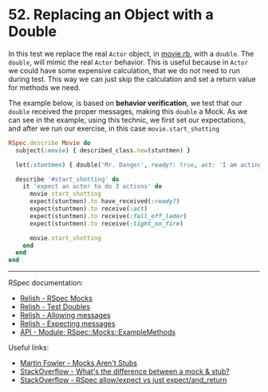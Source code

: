 # 52. Replacing an Object with a Double

In this test we replace the real `Actor` object, in [movie.rb](../lib/movie.rb), with a `double`. The `double`, will mimic the real `Actor` behavior. This is useful because in `Actor` we could have some expensive calculation, that we do not need to run during test. This way we can just skip the calculation and set a return value for methods we need.

The example below, is based on **behavior verification**, we test that our `double` received the proper messages, making this `double` a Mock. As we can see in the example, using this technic, we first set our expectations, and after we run our exercise, in this case `movie.start_shotting`

```ruby
RSpec.describe Movie do
  subject(:movie) { described_class.new(stuntmen) }

  let(:stuntmen) { double('Mr. Danger', ready?: true, act: 'I am acting', fall_off_lader: 'Sure', light_on_fire: true) }

  describe '#start_shotting' do
    it 'expect an actor to do 3 actions' do
      movie.start_shotting
      expect(stuntmen).to have_received(:ready?)
      expect(stuntmen).to receive(:act)
      expect(stuntmen).to receive(:fall_off_lader)
      expect(stuntmen).to receive(:light_on_fire)

      movie.start_shotting
    end
  end
end

```

---

RSpec documentation:

- [Relish - RSpec Mocks](https://relishapp.com/rspec/rspec-mocks/v/3-12/docs)
- [Relish - Test Doubles](https://relishapp.com/rspec/rspec-mocks/v/3-12/docs/basics/test-doubles)
- [Relish - Allowing messages](https://relishapp.com/rspec/rspec-mocks/v/3-12/docs/basics/allowing-messages)
- [Relish - Expecting messages](https://relishapp.com/rspec/rspec-mocks/v/3-12/docs/basics/expecting-messages)
- [API - Module: RSpec::Mocks::ExampleMethods](https://rspec.info/documentation/3.12/rspec-mocks/RSpec/Mocks/ExampleMethods.html)

Useful links:

- [Martin Fowler - Mocks Aren't Stubs](https://martinfowler.com/articles/mocksArentStubs.html)
- [StackOverflow - What's the difference between a mock & stub?](https://stackoverflow.com/questions/3459287/whats-the-difference-between-a-mock-stub)
- [StackOverflow - RSpec allow/expect vs just expect/and_return](https://stackoverflow.com/questions/28006913/rspec-allow-expect-vs-just-expect-and-return)

